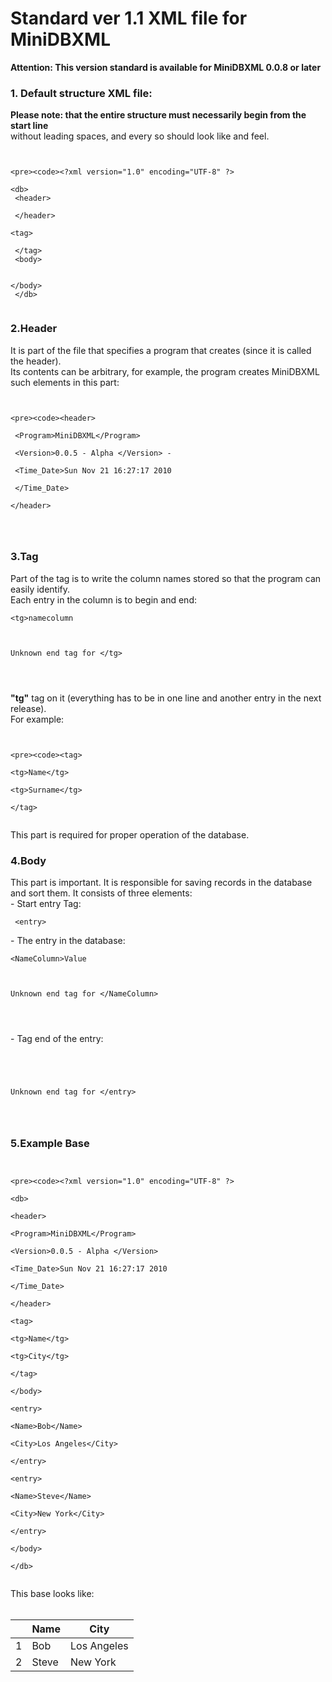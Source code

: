 # Standard ver 1.1 XML file for MiniDBXML #

**Attention: This version standard is available for MiniDBXML 0.0.8 or later**

### 1. Default structure XML file: ###

**Please note: that the entire structure must necessarily begin from the start line**<br> without leading spaces, and every so should look like and feel.<b><br></b><pre><code><br>
&lt;pre&gt;&lt;code&gt;&lt;?xml version="1.0" encoding="UTF-8" ?&gt;<br>
&lt;db&gt;<br>
 &lt;header&gt;<br>
<br>
 &lt;/header&gt;<br>
 &lt;tag&gt;<br>
<br>
 &lt;/tag&gt;<br>
 &lt;body&gt;<br>
<br>
 &lt;/body&gt;<br>
&lt;/db&gt;<br>
</code></pre>
</code></pre>
<h3>2.Header</h3>

It is part of the file that specifies a program that creates (since it is called the header).<br> Its contents can be arbitrary, for example, the program creates MiniDBXML such elements in this part:<br>
<pre><code><br>
&lt;pre&gt;&lt;code&gt;&lt;header&gt;<br>
 &lt;Program&gt;MiniDBXML&lt;/Program&gt; <br>
 &lt;Version&gt;0.0.5 - Alpha &lt;/Version&gt; - <br>
 &lt;Time_Date&gt;Sun Nov 21 16:27:17 2010<br>
 &lt;/Time_Date&gt;<br>
&lt;/header&gt;<br>
<br>
</code></pre>
</code></pre>

<h3>3.Tag</h3>
Part of the tag is to write the column names stored so that the program can easily identify.<br> Each entry in the column is to begin and end: <pre><code>&lt;tg&gt;namecolumn<br>
<br>
Unknown end tag for &lt;/tg&gt;<br>
<br>
</code></pre> <b>"tg"</b> tag on it (everything has to be in one line and another entry in the next release).<br> For example:<br>
<pre><code><br>
&lt;pre&gt;&lt;code&gt;&lt;tag&gt;<br>
&lt;tg&gt;Name&lt;/tg&gt;<br>
&lt;tg&gt;Surname&lt;/tg&gt;<br>
&lt;/tag&gt;<br>
</code></pre>
</code></pre>
This part is required for proper operation of the database.<br>
<h3>4.Body</h3>
This part is important. It is responsible for saving records in the database and sort them. It consists of three elements:<br>
- Start entry Tag:<br>
<pre><code> &lt;entry&gt;</code></pre>
- The entry in the database:<br>
<pre><code>&lt;NameColumn&gt;Value<br>
<br>
Unknown end tag for &lt;/NameColumn&gt;<br>
<br>
</code></pre>
- Tag end of the entry:<br>
<pre><code><br>
<br>
Unknown end tag for &lt;/entry&gt;<br>
<br>
</code></pre>
<h3>5.Example Base</h3>
<pre><code><br>
&lt;pre&gt;&lt;code&gt;&lt;?xml version="1.0" encoding="UTF-8" ?&gt;<br>
&lt;db&gt;<br>
&lt;header&gt;<br>
&lt;Program&gt;MiniDBXML&lt;/Program&gt;<br>
&lt;Version&gt;0.0.5 - Alpha &lt;/Version&gt;<br>
&lt;Time_Date&gt;Sun Nov 21 16:27:17 2010<br>
&lt;/Time_Date&gt;<br>
&lt;/header&gt;<br>
&lt;tag&gt;<br>
&lt;tg&gt;Name&lt;/tg&gt;<br>
&lt;tg&gt;City&lt;/tg&gt;<br>
&lt;/tag&gt;<br>
&lt;/body&gt;<br>
&lt;entry&gt;<br>
&lt;Name&gt;Bob&lt;/Name&gt;<br>
&lt;City&gt;Los Angeles&lt;/City&gt;<br>
&lt;/entry&gt;<br>
&lt;entry&gt;<br>
&lt;Name&gt;Steve&lt;/Name&gt;<br>
&lt;City&gt;New York&lt;/City&gt;<br>
&lt;/entry&gt;<br>
&lt;/body&gt;<br>
&lt;/db&gt;<br>
</code></pre>
</code></pre>
This base looks like:<br>
<br>
<table><thead><th></th><th>Name</th><th>City</th></thead><tbody>
<tr><td>1</td><td>Bob </td><td>Los Angeles</td></tr>
<tr><td>2</td><td>Steve</td><td>New York</td></tr>